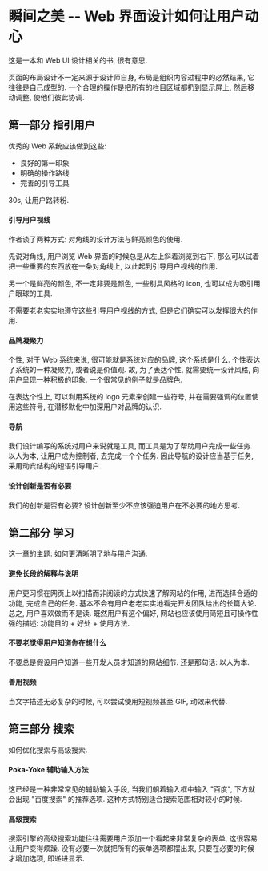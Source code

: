 # 瞬间之美 -- Web 界面设计如何让用户动心

这是一本和 Web UI 设计相关的书, 很有意思. 

页面的布局设计不一定来源于设计师自身, 布局是组织内容过程中的必然结果, 它往往是自己成型的. 一个合理的操作是把所有的栏目区域都扔到显示屏上, 然后移动调整, 使他们彼此协调. 

## 第一部分 指引用户

优秀的 Web 系统应该做到这些: 

- 良好的第一印象
- 明确的操作路线
- 完善的引导工具

30s, 让用户路转粉. 

#### 引导用户视线

作者谈了两种方式: 对角线的设计方法与鲜亮颜色的使用. 

先说对角线, 用户浏览 Web 界面的时候总是从左上斜着浏览到右下, 那么可以试着把一些重要的东西放在一条对角线上, 以此起到引导用户视线的作用. 

另一个是鲜亮的颜色, 不一定非要是颜色, 一些别具风格的 icon, 也可以成为吸引用户眼球的工具. 

不需要老老实实地遵守这些引导用户视线的方式, 但是它们确实可以发挥很大的作用. 

#### 品牌凝聚力

个性, 对于 Web 系统来说, 很可能就是系统对应的品牌, 这个系统是什么. 个性表达了系统的一种凝聚力, 或者说是价值观. 故, 为了表达个性, 就需要统一设计风格, 向用户呈现一种积极的印象. 一个很常见的例子就是品牌色. 

在表达个性上, 可以利用系统的 logo 元素来创建一些符号, 并在需要强调的位置使用这些符号, 在潜移默化中加深用户对品牌的认识. 

#### 导航

我们设计编写的系统对用户来说就是工具, 而工具是为了帮助用户完成一些任务. 以人为本, 让用户成为控制者, 去完成一个个任务. 因此导航的设计应当基于任务, 采用动宾结构的短语引导用户. 

#### 设计创新是否有必要

我们的创新是否有必要? 设计创新至少不应该强迫用户在不必要的地方思考. 

## 第二部分 学习

这一章的主题: 如何更清晰明了地与用户沟通. 

#### 避免长段的解释与说明

用户更习惯在网页上以扫描而非阅读的方式快速了解网站的作用, 进而选择合适的功能, 完成自己的任务. 基本不会有用户老老实实地看完开发团队给出的长篇大论. 总之, 用户喜欢做而不是读. 既然用户有这个偏好, 网站也应该使用简短且可操作性强的描述: 功能目的 + 好处 + 使用方法. 

#### 不要老觉得用户知道你在想什么

不要总是假设用户知道一些开发人员才知道的网站细节. 还是那句话: 以人为本. 

#### 善用视频

当文字描述无必复杂的时候, 可以尝试使用短视频甚至 GIF, 动效来代替. 

## 第三部分 搜索

如何优化搜索与高级搜索. 

#### Poka-Yoke 辅助输入方法

这已经是一种非常常见的辅助输入手段, 当我们朝着输入框中输入 "百度", 下方就会出现 "百度搜索" 的推荐选项. 这种方式特别适合搜索范围相对较小的时候. 

#### 高级搜索

搜索引擎的高级搜索功能往往需要用户添加一个看起来非常复杂的表单, 这很容易让用户变得烦躁. 没有必要一次就把所有的表单选项都摆出来, 只要在必要的时候才增加选项, 即递进显示. 
